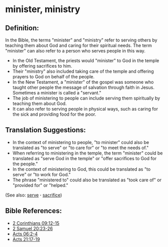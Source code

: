 # minister, ministry #

## Definition: ##

In the Bible, the terms "minister" and "ministry" refer to serving others by teaching them about God and caring for their spiritual needs. The term "minister" can also refer to a person who serves people in this way.

* In the Old Testament, the priests would "minister" to God in the temple by offering sacrifices to him.
* Their "ministry" also included taking care of the temple and offering prayers to God on behalf of the people.
* In the New Testament, a "minister" of the gospel was someone who taught other people the message of salvation through faith in Jesus. Sometimes a minister is called a "servant."
* The job of ministering to people can include serving them spiritually by teaching them about God.
* It can also refer to serving people in physical ways, such as caring for the sick and providing food for the poor.

## Translation Suggestions: ##

* In the context of ministering to people,  "to minister" could also be translated as "to serve" or "to care for" or "to meet the needs of."
* When referring to ministering in the temple, the term "minister" could be translated as "serve God in the temple" or "offer sacrifices to God for the people." 
* In the context of ministering to God, this could be translated as "to serve" or "to work for God."
* The phrase "ministered to" could also be translated as "took care of" or "provided for" or "helped."

(See also: [serve](../other/serve.md) **·** [sacrifice](../other/sacrifice.md))

## Bible References: ##

* [2 Corinthians 09:12-15](https://door43.org/en/bible/notes/2co/09/12)
* [2 Samuel 20:23-26](https://door43.org/en/bible/notes/2sa/20/23)
* [Acts 06:2-4](https://door43.org/en/bible/notes/act/06/02)
* [Acts 21:17-19](https://door43.org/en/bible/notes/act/21/17)


